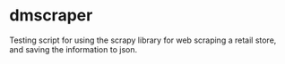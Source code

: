# dmscraper
Testing script for using the scrapy library for web scraping a retail store, and saving the information to json.
